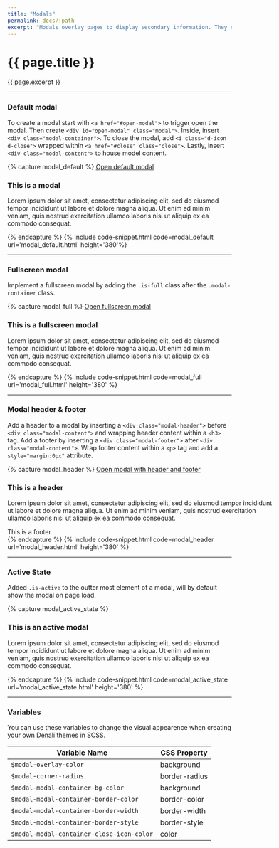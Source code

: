 ```yaml
---
title: "Modals"
permalink: docs/:path
excerpt: "Modals overlay pages to display secondary information. They come in default and fullscreen styles and can be customized with a header and footer."
---
```


# {{ page.title }}

{{ page.excerpt }}

---

### Default modal

To create a modal start with `<a href="#open-modal">` to trigger open the modal. Then create `<div id="open-modal" class="modal">`. Inside, insert `<div class="modal-container">`. To close the modal, add `<i class="d-icon d-close">` wrapped within `<a href="#close" class="close">`. Lastly, insert `<div class="modal-content">` to house model content.

{% capture modal_default %}
<a href="#open-modal">Open default modal</a>

<div id="open-modal" class="modal">
    <div class="modal-container">
        <a href="#close" class="close"><i class="d-icon d-close"></i></a>
        <div class="modal-content">
            <h3>This is a modal</h3>
            <p>Lorem ipsum dolor sit amet, consectetur adipiscing elit, sed do eiusmod tempor incididunt ut labore et dolore magna aliqua. Ut enim ad minim veniam, quis nostrud exercitation ullamco laboris nisi ut aliquip ex ea commodo consequat.</p>
        </div>
    </div>
</div>
 {% endcapture %}
{% include code-snippet.html code=modal_default url='modal_default.html' height='380'%}

---

### Fullscreen modal

Implement a fullscreen modal by adding the `.is-full` class after the `.modal-container` class.

{% capture modal_full %}
<a href="#open-modal">Open fullscreen modal</a>

<div id="open-modal" class="modal">
<div class="modal-container is-full">
<a href="#close" class="close"><i class="d-icon d-close"></i></a>
<div class="modal-content">
<h3>This is a fullscreen modal</h3>
<p>Lorem ipsum dolor sit amet, consectetur adipiscing elit, sed do eiusmod tempor incididunt ut labore et dolore magna aliqua. Ut enim ad minim veniam, quis nostrud exercitation ullamco laboris nisi ut aliquip ex ea commodo consequat.
</p>
</div>
</div>
</div>
 {% endcapture %}
{% include code-snippet.html code=modal_full url='modal_full.html' height='380' %}

---

### Modal header & footer

Add a header to a modal by inserting a `<div class="modal-header">` before `<div class="modal-content">` and wrapping header content within a `<h3>` tag. Add a footer by inserting a `<div class="modal-footer">` after `<div class="modal-content">`. Wrap footer content within a `<p>` tag and add a `style="margin:0px"` attribute.

{% capture modal_header %}
<a href="#open-modal">Open modal with header and footer </a>

<div id="open-modal" class="modal">
<div class="modal-container" style="width:600px;">
<a href="#close" class="close"><i class="d-icon d-close"></i></a>
<div class="modal-header">
<h3>This is a header</h3>
</div>
<div class="modal-content">
<p> Lorem ipsum dolor sit amet, consectetur adipiscing elit, sed do eiusmod tempor incididunt ut labore et dolore magna aliqua. Ut enim ad minim veniam, quis nostrud exercitation ullamco laboris nisi ut aliquip ex ea commodo consequat. </p>
</div>
<div class="modal-footer">
<p style="margin:0px;">This is a footer</p>
</div>
</div>
</div>
 {% endcapture %}
{% include code-snippet.html code=modal_header url='modal_header.html' height='380' %}

---

### Active State

Added `.is-active` to the outter most element of a modal, will by default show the modal on page load.

{% capture modal_active_state %}

<div class="modal is-active">
    <div class="modal-container">
        <a href="#close" class="close"><i class="d-icon d-close"></i></a>
        <div class="modal-content">
            <h3>This is an active modal</h3>
            <p>Lorem ipsum dolor sit amet, consectetur adipiscing elit, sed do eiusmod tempor incididunt ut labore et dolore magna aliqua. Ut enim ad minim veniam, quis nostrud exercitation ullamco laboris nisi ut aliquip ex ea commodo consequat.</p>
        </div>
    </div>
</div>
{% endcapture %}
{% include code-snippet.html code=modal_active_state url='modal_active_state.html' height='380' %}

---

### Variables

You can use these variables to change the visual appearence when creating your own Denali themes in SCSS.

| Variable Name                             | CSS Property  |
| ----------------------------------------- | ------------- |
| `$modal-overlay-color`                    | background    |
| `$modal-corner-radius`                    | border-radius |
| `$modal-modal-container-bg-color`         | background    |
| `$modal-modal-container-border-color`     | border-color  |
| `$modal-modal-container-border-width`     | border-width  |
| `$modal-modal-container-border-style`     | border-style  |
| `$modal-modal-container-close-icon-color` | color         |
